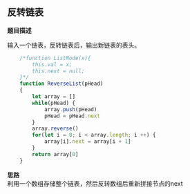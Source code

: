 ## 反转链表
**题目描述**

输入一个链表，反转链表后，输出新链表的表头。

```javascript
    /*function ListNode(x){
        this.val = x;
        this.next = null;
    }*/
    function ReverseList(pHead)
    {
        let array = []
        while(pHead) {
            array.push(pHead)
            pHead = pHead.next
        }
        array.reverse()
        for(let i = 0; i < array.length; i ++) {
            array[i].next = array[i + 1]
        }
        return array[0]
    }
```

**思路** <br>
利用一个数组存储整个链表，然后反转数组后重新拼接节点的next
